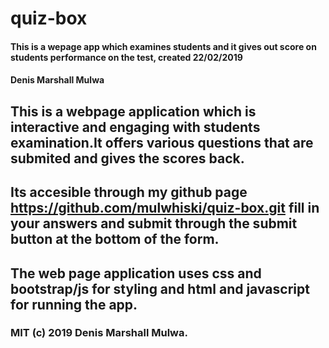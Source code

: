 # quiz-box
#### This is a wepage app which examines students and it gives out score on students performance on the test, created 22/02/2019
#### Denis Marshall Mulwa
## This is a webpage application which is interactive and engaging with students examination.It offers various questions that are submited and gives the scores back.
## Its accesible through my github page https://github.com/mulwhiski/quiz-box.git fill in your answers and submit through the submit button at the bottom of the form.
## The web page application uses css and bootstrap/js for styling and html and javascript for running the app.
### MIT (c) 2019 Denis Marshall Mulwa.
